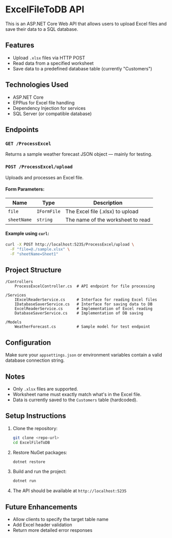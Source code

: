 # ExcelFileToDB API

This is an ASP.NET Core Web API that allows users to upload Excel files and save their data to a SQL database.

## Features

* Upload `.xlsx` files via HTTP POST
* Read data from a specified worksheet
* Save data to a predefined database table (currently "Customers")

## Technologies Used

* ASP.NET Core
* EPPlus for Excel file handling
* Dependency Injection for services
* SQL Server (or compatible database)

## Endpoints

### `GET /ProcessExcel`

Returns a sample weather forecast JSON object — mainly for testing.

### `POST /ProcessExcel/upload`

Uploads and processes an Excel file.

#### Form Parameters:

| Name        | Type        | Description                       |
| ----------- | ----------- | --------------------------------- |
| `file`      | `IFormFile` | The Excel file (.xlsx) to upload  |
| `sheetName` | `string`    | The name of the worksheet to read |

#### Example using `curl`:

```bash
curl -X POST http://localhost:5235/ProcessExcel/upload \
  -F "file=@./sample.xlsx" \
  -F "sheetName=Sheet1"
```

## Project Structure

```
/Controllers
    ProcessExcelController.cs  # API endpoint for file processing

/Services
    IExcelReaderService.cs     # Interface for reading Excel files
    IDatabaseSaverService.cs   # Interface for saving data to DB
    ExcelReaderService.cs      # Implementation of Excel reading
    DatabaseSaverService.cs    # Implementation of DB saving

/Models
    WeatherForecast.cs         # Sample model for test endpoint
```

## Configuration

Make sure your `appsettings.json` or environment variables contain a valid database connection string.

## Notes

* Only `.xlsx` files are supported.
* Worksheet name must exactly match what's in the Excel file.
* Data is currently saved to the `Customers` table (hardcoded).

## Setup Instructions

1. Clone the repository:

   ```bash
   git clone <repo-url>
   cd ExcelFileToDB
   ```

2. Restore NuGet packages:

   ```bash
   dotnet restore
   ```

3. Build and run the project:

   ```bash
   dotnet run
   ```

4. The API should be available at `http://localhost:5235`

## Future Enhancements

* Allow clients to specify the target table name
* Add Excel header validation
* Return more detailed error responses
